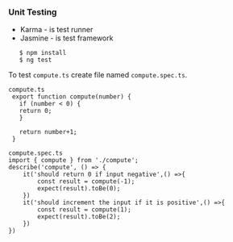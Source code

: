 ### Unit Testing

* Karma - is test runner
* Jasmine - is test framework

```
   $ npm install
   $ ng test
```


To test `compute.ts` create file named `compute.spec.ts`.

```
compute.ts
 export function compute(number) {
   if (number < 0) {
   return 0;
   }

   return number+1;
 }
```

```
compute.spec.ts
import { compute } from './compute'; 
describe('compute', () => {
	it('should return 0 if input negative',() =>{
		const result = compute(-1);
		expect(result).toBe(0);
	})
	it('should increment the input if it is positive',() =>{
		const result = compute(1);
		expect(result).toBe(2);
	})
})

```
